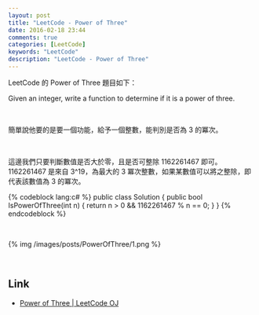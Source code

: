 ```yaml
---
layout: post
title: "LeetCode - Power of Three"
date: 2016-02-18 23:44
comments: true
categories: [LeetCode]
keywords: "LeetCode"
description: "LeetCode - Power of Three"
---
```


LeetCode 的 Power of Three 題目如下：  

Given an integer, write a function to determine if it is a power of three.  

<!-- More -->

<br/>


簡單說他要的是要一個功能，給予一個整數，能判別是否為 3 的冪次。

<br/>


這邊我們只要判斷數值是否大於零，且是否可整除 1162261467 即可。1162261467 是來自 3^19，為最大的 3 冪次整數，如果某數值可以將之整除，即代表該數值為 3 的冪次。    

{% codeblock lang:c# %}
public class Solution {
    public bool IsPowerOfThree(int n) {
         return n > 0 && 1162261467 % n == 0;
    }
}
{% endcodeblock %}

<br/>


{% img /images/posts/PowerOfThree/1.png %}

<br/>

Link
----
* [Power of Three | LeetCode OJ](https://leetcode.com/problems/power-of-three/)
